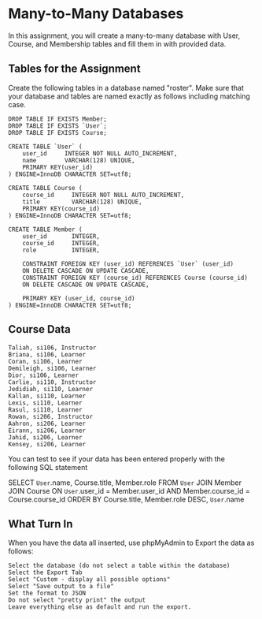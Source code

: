 # Many-to-Many Databases

In this assignment, you will create a many-to-many database with User, Course, and Membership tables and fill them in with provided data.

## Tables for the Assignment

Create the following tables in a database named "roster". Make sure that your database and tables are named exactly as follows including matching case.

    DROP TABLE IF EXISTS Member;
    DROP TABLE IF EXISTS `User`;
    DROP TABLE IF EXISTS Course;

    CREATE TABLE `User` (
        user_id     INTEGER NOT NULL AUTO_INCREMENT,
        name        VARCHAR(128) UNIQUE,
        PRIMARY KEY(user_id)
    ) ENGINE=InnoDB CHARACTER SET=utf8;

    CREATE TABLE Course (
        course_id     INTEGER NOT NULL AUTO_INCREMENT,
        title         VARCHAR(128) UNIQUE,
        PRIMARY KEY(course_id)
    ) ENGINE=InnoDB CHARACTER SET=utf8;

    CREATE TABLE Member (
        user_id       INTEGER,
        course_id     INTEGER,
        role          INTEGER,

        CONSTRAINT FOREIGN KEY (user_id) REFERENCES `User` (user_id)
        ON DELETE CASCADE ON UPDATE CASCADE,
        CONSTRAINT FOREIGN KEY (course_id) REFERENCES Course (course_id)
        ON DELETE CASCADE ON UPDATE CASCADE,

        PRIMARY KEY (user_id, course_id)
    ) ENGINE=InnoDB CHARACTER SET=utf8;


## Course Data


    Taliah, si106, Instructor
    Briana, si106, Learner
    Coran, si106, Learner
    Demileigh, si106, Learner
    Dior, si106, Learner
    Carlie, si110, Instructor
    Jedidiah, si110, Learner
    Kallan, si110, Learner
    Lexis, si110, Learner
    Rasul, si110, Learner
    Rowan, si206, Instructor
    Aahron, si206, Learner
    Eirann, si206, Learner
    Jahid, si206, Learner
    Kensey, si206, Learner



You can test to see if your data has been entered properly with the following SQL statement


SELECT `User`.name, Course.title, Member.role
    FROM `User` JOIN Member JOIN Course
    ON `User`.user_id = Member.user_id AND Member.course_id = Course.course_id
    ORDER BY Course.title, Member.role DESC, `User`.name


## What Turn In

When you have the data all inserted, use phpMyAdmin to Export the data as follows:

    Select the database (do not select a table within the database)
    Select the Export Tab
    Select "Custom - display all possible options"
    Select "Save output to a file"
    Set the format to JSON
    Do not select "pretty print" the output
    Leave everything else as default and run the export.
